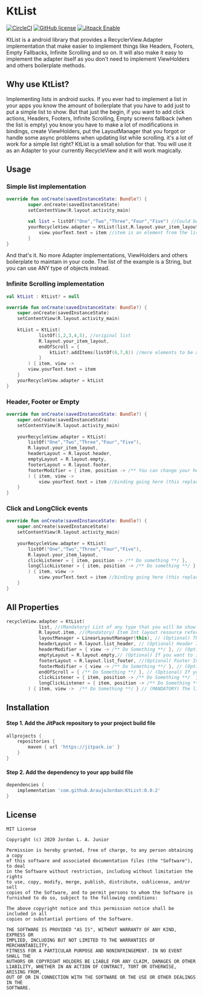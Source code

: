 # KtList
[![CircleCI](https://circleci.com/gh/AraujoJordan/KtList.svg?style=shield)](https://circleci.com/gh/AraujoJordan/KtList)
[![GitHub license](https://img.shields.io/github/license/Naereen/StrapDown.js.svg)](https://github.com/AraujoJordan/KtList/LICENSE)
[![Jitpack Enable](https://jitpack.io/v/AraujoJordan/KtList.svg)](https://jitpack.io/#AraujoJordan/KtList/0.0.2)


KtList is a android library that provides a RecyclerView.Adapter implementation that make easier to implement things like Headers, Footers, Empty Fallbacks, Infinite Scrolling and so on. It will also make it easy to implement the adapter itself as you don't need to implement ViewHolders and others boilerplate methods.

## Why use KtList?

Implementing lists in android sucks. If you ever had to implement a list in your apps you know the amount of boilerplate that you have to add just to put a simple list to show. But that just the begin, if you want to add click actions, Headers, Footers, Infinite Scrolling, Empty screens fallback (when the list is empty) you know you have to make a lot of modifications in bindings, create ViewHolders, put the LayoutManager that you forgot or handle some async problems when updating list while scrolling. it's a lot of work for a simple list right?
KtList is a small solution for that. You will use it as an Adapter to your currently RecycleView and it will work magically.

## Usage

### Simple list implementation
```kotlin
override fun onCreate(savedInstanceState: Bundle?) {
        super.onCreate(savedInstanceState)
        setContentView(R.layout.activity_main)                    

        val list = listOf("One","Two","Three","Four","Five") //Could be any type of object
        yourRecycleView.adapter = KtList(list,R.layout.your_item_layout) { item, view ->
            view.yourText.text = item //item is an element from the listOf above
        }
}
```
And that's it. No more Adapter implementations, ViewHolders and others boilerplate to maintain in your code.
The list of the example is a String, but you can use ANY type of objects instead.

### Infinite Scrolling implementation
```kotlin
val ktList : KtList? = null 

override fun onCreate(savedInstanceState: Bundle?) {
    super.onCreate(savedInstanceState)
    setContentView(R.layout.activity_main)                    
    
    ktList = KtList(
            listOf(1,2,3,4,5), //original list
            R.layout.your_item_layout,
            endOfScroll = {
                ktList?.addItems(listOf(6,7,8)) //more elements to be add to the list
            }
        ) { item, view ->
        view.yourText.text = item
    }
    yourRecycleView.adapter = ktList
}
```
### Header, Footer or Empty
```kotlin
override fun onCreate(savedInstanceState: Bundle?) {
    super.onCreate(savedInstanceState)
    setContentView(R.layout.activity_main)                    
    
    yourRecycleView.adapter = KtList(
        listOf("One","Two","Three","Four","Five"),
        R.layout.your_item_layout,
        headerLayout = R.layout.header,
        emptyLayout = R.layout.empty,
        footerLayout = R.layout.footer,
        footerModifier = { item, position -> /** You can change your header/footer like this here **/ }
        ) { item, view ->
            view.yourText.text = item //binding going here (this replace the ViewHolder)
    }
}
```
### Click and LongClick events
```kotlin
override fun onCreate(savedInstanceState: Bundle?) {
    super.onCreate(savedInstanceState)
    setContentView(R.layout.activity_main)                    
    
    yourRecycleView.adapter = KtList(
        listOf("One","Two","Three","Four","Five"),
        R.layout.your_item_layout,
        clickListener = { item, position -> /** Do something **/ },
        longClickListener = { item, position -> /** Do something **/ }
        ) { item, view ->
            view.yourText.text = item //binding going here (this replace the ViewHolder)
    }
}
```

## All Properties
```kotlin
recycleView.adapter = KtList(
            list, //(Mandatory) List of any type that you will be show (ex: ArrayList<String>, LinkedList<Person>, listOf(1,2,3)...)
            R.layout.item, //(Mandatory) Item Int layout resource reference (ex: R.layout.item_view)
            layoutManager = LinearLayoutManager(this), // (Optional) The type of layout, if you don't put it, it will be LinearLayout
            headerLayout = R.layout.list_header, // (Optional) Header Int layout resource reference (ex: R.layout.list_header)
            headerModifier = { view -> /** Do Something **/ }, // (Optional) If you want to modifier your header elements, use this param
            emptyLayout = R.layout.empty,// (Optional) If you want to implement infinite scrolling, implement this lambda
            footerLayout = R.layout.list_footer, //(Optional) Footer Int layout resource reference (ex: R.layout.list_footer)
            footerModifier = { view -> /** Do Something **/ }, // (Optional) If you want to modifier your footer elements, use this param
            endOfScroll = { /** Do Something **/ }, // (Optional) If you want to implement infinite scrolling, implement this lambda
            clickListener = { item, position -> /** Do Something **/  },// (Optional) If you want to implement click action in the entire list item, implement this lambda
            longClickListener = { item, position -> /** Do Something **/  }// (Optional) If you want to implement long click action in the entire list item, implement this lambda
        ) { item, view ->  /** Do Something **/ } // (MANDATORY) The list item binding
```

## Installation

#### Step 1. Add the JitPack repository to your project build file 

```gradle
allprojects {
	repositories {
		maven { url 'https://jitpack.io' }
	}
}
```

#### Step 2. Add the dependency to your app build file 

```gradle
dependencies {
	implementation 'com.github.AraujoJordan:KtList:0.0.2'
}
```


## License
```
MIT License

Copyright (c) 2020 Jordan L. A. Junior

Permission is hereby granted, free of charge, to any person obtaining a copy
of this software and associated documentation files (the "Software"), to deal
in the Software without restriction, including without limitation the rights
to use, copy, modify, merge, publish, distribute, sublicense, and/or sell
copies of the Software, and to permit persons to whom the Software is
furnished to do so, subject to the following conditions:

The above copyright notice and this permission notice shall be included in all
copies or substantial portions of the Software.

THE SOFTWARE IS PROVIDED "AS IS", WITHOUT WARRANTY OF ANY KIND, EXPRESS OR
IMPLIED, INCLUDING BUT NOT LIMITED TO THE WARRANTIES OF MERCHANTABILITY,
FITNESS FOR A PARTICULAR PURPOSE AND NONINFRINGEMENT. IN NO EVENT SHALL THE
AUTHORS OR COPYRIGHT HOLDERS BE LIABLE FOR ANY CLAIM, DAMAGES OR OTHER
LIABILITY, WHETHER IN AN ACTION OF CONTRACT, TORT OR OTHERWISE, ARISING FROM,
OUT OF OR IN CONNECTION WITH THE SOFTWARE OR THE USE OR OTHER DEALINGS IN THE
SOFTWARE.
```
